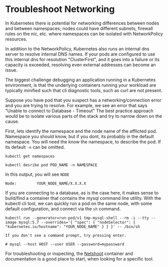 # Troubleshoot Networking

In Kubernetes there is potential for networking differences between nodes and between namespaces; nodes could have different subnets, firewall rules on the nic, etc. where namespaces can be isolated with NetworkPolicy resources.

In addition to the NetworkPolicy, Kubernetes also runs an internal dns server to resolve internal DNS names. If your pods are configured to use this internal dns for resolution "ClusterFirst", and it goes into a failure or its capacity is exceeded, resolving even external addresses can become an issue.

The biggest challenge debugging an application running in a Kubernetes environment, is that the underlying containers running your workload are typically minified such that cli diagnostic tools, such as curl are not present.

Suppose you have pod that you suspect has a networking/connection error and you are trying to resolve. For example, we see an error that says "Unable to connect to Database - Timeout" The best practice approach would be to isolate various parts of the stack and try to narrow down on the cause.

First, lets identify the namespace and the node name of the afflicted pod. Namespace you should know, but if you dont, its probably in the default namespace. You will need the know the namespace, to describe the pod. If its default `-n` can be omitted.

`kubectl get namespaces`

`kubectl desribe pod POD_NAME -n NAMESPACE`

In this output, you will see `NODE`

```
Node:         YOUR_NODE_NAME/X.X.X.X
```

If you are connecting to a database, as is the case here, it makes sense to build/find a container that contains the mysql command line utility. With the kubectl cli tool, we can quickly run a pod on the same node, with some default configuration, and connect via the `sh` command.

`kubectl run --generator=run-pod/v1 tmp-mysql-shell --rm -i --tty --image mysql:5.7 --overrides='{ "spec": { "nodeSelector": { "kubernetes.io/hostname": "YOUR_NODE_NAME" } } }' -- /bin/sh`

```
If you don't see a command prompt, try pressing enter.

# mysql --host HOST --user USER --password=mypassword
```

For troubleshooting or inspecting, the [Netshoot](https://github.com/nicolaka/netshoot) container and documentation is a good place to start, when looking for a specific tool.